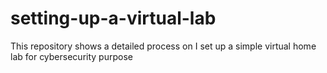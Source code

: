 # setting-up-a-virtual-lab
This repository shows a detailed process on I set up a simple virtual home lab for cybersecurity purpose
